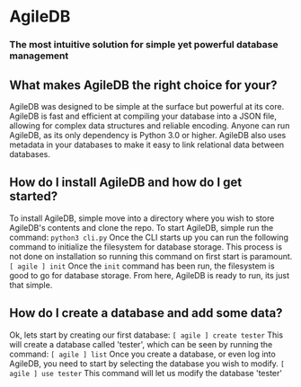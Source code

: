 # AgileDB
### The most intuitive solution for simple yet powerful database management

## What makes AgileDB the right choice for your?
AgileDB was designed to be simple at the surface but powerful at its core. AgileDB is fast and efficient at compiling your database into a JSON file, allowing for complex data structures and reliable encoding. Anyone can run AgileDB, as its only dependency is Python 3.0 or higher. AgileDB also uses metadata in your databases to make it easy to link relational data between databases. 

## How do I install AgileDB and how do I get started?
To install AgileDB, simple move into a directory where you wish to store AgileDB's contents and clone the repo. To start AgileDB, simple run the command:
```python3 cli.py```
Once the CLI starts up you can run the following command to initialize the filesystem for database storage. This process is not done on installation so running this command on first start is paramount.
```[ agile ] init```
Once the `init` command has been run, the filesystem is good to go for database storage. From here, AgileDB is ready to run, its just that simple.

## How do I create a database and add some data?
Ok, lets start by creating our first database:
```[ agile ] create tester```
This will create a database called 'tester', which can be seen by running the command:
```[ agile ] list```
Once you create a database, or even log into AgileDB, you need to start by selecting the database you wish to modify.
```[ agile ] use tester``` 
This command will let us modify the database 'tester'
